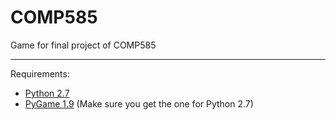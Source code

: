 COMP585
=======

Game for final project of COMP585

---

Requirements:
* [Python 2.7](http://www.python.org/download/releases/2.7/)
* [PyGame 1.9](http://pygame.org/download.shtml) (Make sure you get the one for Python 2.7)

